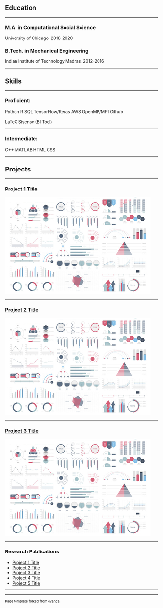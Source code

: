 ## Education

---

### M.A. in Computational Social Science
University of Chicago, 2018-2020

### B.Tech. in Mechanical Engineering
Indian Institute of Technology Madras, 2012-2016

---

## Skills

---

### Proficient:
<span class="a">Python</span>
<span class="a">R</span>
<span class="a">SQL</span>
<span class="a">TensorFlow/Keras</span>
<span class="a">AWS</span>
<span class="a">OpenMP/MPI</span>
<span class="a">Github</span>
<br><br>
<span class="a">LaTeX</span>
<span class="a">Sisense (BI Tool)</span>

---

### Intermediate:
<span class="a">C++</span>
<span class="a">MATLAB</span>
<span class="a">HTML</span>
<span class="a">CSS</span>

---

## Projects

---

### [Project 1 Title](/sample_page)
<img src="images/dummy_thumbnail.jpg?raw=true"/>

---
### [Project 2 Title](/pdf/sample_presentation.pdf)
<img src="images/dummy_thumbnail.jpg?raw=true"/>

---
### [Project 3 Title](http://example.com/)
<img src="images/dummy_thumbnail.jpg?raw=true"/>

---

### Research Publications

- [Project 1 Title](http://example.com/)
- [Project 2 Title](http://example.com/)
- [Project 3 Title](http://example.com/)
- [Project 4 Title](http://example.com/)
- [Project 5 Title](http://example.com/)

---


---
<p style="font-size:11px">Page template forked from <a href="https://github.com/evanca/quick-portfolio">evanca</a></p>
<!-- Remove above link if you don't want to attibute -->
